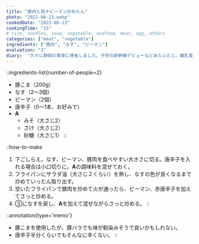 ```yaml
---
title: "豚肉と茄子ピーマン炒めたん"
photo: "2022-06-23.webp"
cookedDate: "2022-06-23"
cookingTime: "15"
# rice, noodles, soup, vegetable, seafood, meat, egg, others
categories: ["meat", "vegetable"]
ingredients: ["豚肉", "なす", "ピーマン"]
evaluation: "3"
diary:  "久々に静岡の実家に帰省しました。子供の新幹線デビューなどあたふたと。離乳食を食べさせるのにサーティワンのスプーンが良い感じです。"
---
```


::ingredients-list{number-of-people=2}
- 豚こま（200g）
- なす（2～3個）
- ピーマン（2個）
- 唐辛子（0～1本、お好みで）
- **A**
  - みそ（大さじ2）
  - さけ（大さじ2）
  - 砂糖（大さじ1）
::

::how-to-make
1. 下ごしらえ。なす、ピーマン、豚肉を食べやすい大きさに切る。唐辛子を入れる場合は小口切りに。**A**の調味料を混ぜておく。
2. フライパンにサラダ油（大さじ２くらい）を熱し、なすの色が良くなるまで炒めていったん取り出す。
3. 空いたフライパンで豚肉を炒めて火が通ったら、ピーマン、赤唐辛子を加えてさっと炒める。
4. ③になすを戻し、**A**を加えて混ぜながらさっと炒める。
::

::annotation{type='memo'}
- 豚こまを使用したが、豚バラでも味が馴染みそうで良いかもしれない。
- 唐辛子半分くらいでもそんなに辛くない。
::
